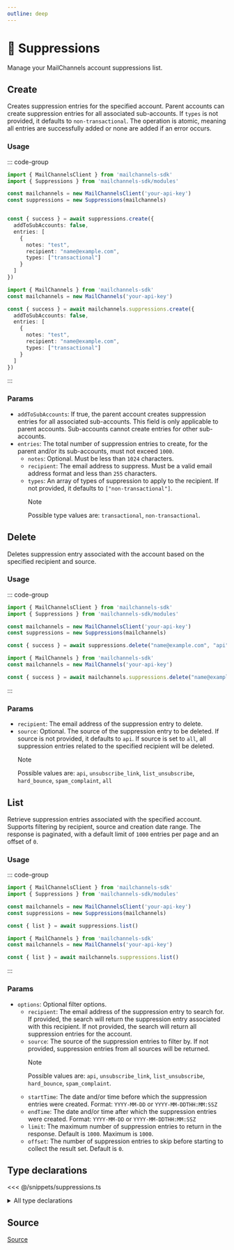 ```yaml
---
outline: deep
---
```


# 🚫 Suppressions <Badge type="tip" text="module" /> <Badge type="tip" text="Email API" />

<!-- #region description -->
Manage your MailChannels account suppressions list.
<!-- #endregion description -->

## Create <Badge type="info" text="method" />

Creates suppression entries for the specified account. Parent accounts can create suppression entries for all associated sub-accounts. If `types` is not provided, it defaults to `non-transactional`. The operation is atomic, meaning all entries are successfully added or none are added if an error occurs.

### Usage

::: code-group
```ts [modular.ts]
import { MailChannelsClient } from 'mailchannels-sdk'
import { Suppressions } from 'mailchannels-sdk/modules'

const mailchannels = new MailChannelsClient('your-api-key')
const suppressions = new Suppressions(mailchannels)


const { success } = await suppressions.create({
  addToSubAccounts: false,
  entries: [
    {
      notes: "test",
      recipient: "name@example.com",
      types: ["transactional"]
    }
  ]
})
```

```ts [full.ts]
import { MailChannels } from 'mailchannels-sdk'
const mailchannels = new MailChannels('your-api-key')

const { success } = await mailchannels.suppressions.create({
  addToSubAccounts: false,
  entries: [
    {
      notes: "test",
      recipient: "name@example.com",
      types: ["transactional"]
    }
  ]
})
```
:::

### Params

- `addToSubAccounts`: If true, the parent account creates suppression entries for all associated sub-accounts. This field is only applicable to parent accounts. Sub-accounts cannot create entries for other sub-accounts.
- `entries`: The total number of suppression entries to create, for the parent and/or its sub-accounts, must not exceed `1000`.
  - `notes`: Optional. Must be less than `1024` characters.
  - `recipient`: The email address to suppress. Must be a valid email address format and less than `255` characters.
  - `types`: An array of types of suppression to apply to the recipient. If not provided, it defaults to `["non-transactional"]`.
    > [!NOTE]
    > Possible type values are: `transactional`, `non-transactional`.

## Delete <Badge type="info" text="method" />

Deletes suppression entry associated with the account based on the specified recipient and source.

### Usage
::: code-group
```ts [modular.ts]
import { MailChannelsClient } from 'mailchannels-sdk'
import { Suppressions } from 'mailchannels-sdk/modules'

const mailchannels = new MailChannelsClient('your-api-key')
const suppressions = new Suppressions(mailchannels)

const { success } = await suppressions.delete("name@example.com", "api")
```

```ts [full.ts]
import { MailChannels } from 'mailchannels-sdk'
const mailchannels = new MailChannels('your-api-key')

const { success } = await mailchannels.suppressions.delete("name@example.com", "api")
```
:::

### Params

- `recipient`: The email address of the suppression entry to delete.
- `source`: Optional. The source of the suppression entry to be deleted. If source is not provided, it defaults to `api`. If source is set to `all`, all suppression entries related to the specified recipient will be deleted.
  > [!NOTE]
  > Possible values are: `api`, `unsubscribe_link`, `list_unsubscribe`, `hard_bounce`, `spam_complaint`, `all`

## List <Badge type="info" text="method" />

Retrieve suppression entries associated with the specified account. Supports filtering by recipient, source and creation date range. The response is paginated, with a default limit of `1000` entries per page and an offset of `0`.

### Usage

::: code-group
```ts [modular.ts]
import { MailChannelsClient } from 'mailchannels-sdk'
import { Suppressions } from 'mailchannels-sdk/modules'

const mailchannels = new MailChannelsClient('your-api-key')
const suppressions = new Suppressions(mailchannels)

const { list } = await suppressions.list()
```

```ts [full.ts]
import { MailChannels } from 'mailchannels-sdk'
const mailchannels = new MailChannels('your-api-key')

const { list } = await mailchannels.suppressions.list()
```
:::

### Params

- `options`: Optional filter options.
  - `recipient`: The email address of the suppression entry to search for. If provided, the search will return the suppression entry associated with this recipient. If not provided, the search will return all suppression entries for the account.
  - `source`: The source of the suppression entries to filter by. If not provided, suppression entries from all sources will be returned.
    > [!NOTE]
    > Possible values are: `api`, `unsubscribe_link`, `list_unsubscribe`, `hard_bounce`, `spam_complaint`.
  - `startTime`: The date and/or time before which the suppression entries were created. Format: `YYYY-MM-DD` or `YYYY-MM-DDTHH:MM:SSZ`
  - `endTime`: The date and/or time after which the suppression entries were created. Format: `YYYY-MM-DD` or `YYYY-MM-DDTHH:MM:SSZ`
  - `limit`: The maximum number of suppression entries to return in the response. Default is `1000`. Maximum is `1000`.
  - `offset`: The number of suppression entries to skip before starting to collect the result set. Default is `0`.

## Type declarations

<<< @/snippets/suppressions.ts

<details>
  <summary>All type declarations</summary>

  **Create type declarations**

  <<< @/snippets/suppressions-types.ts
  <<< @/snippets/suppressions-create-options.ts

  **List type declarations**

  <<< @/snippets/suppressions-source.ts
  <<< @/snippets/suppressions-list-options.ts
  <<< @/snippets/suppressions-list-entry.ts
  <<< @/snippets/suppressions-list-response.ts
</details>

## Source

[Source](https://github.com/Yizack/mailchannels/tree/main/src/modules/suppressions.ts)
